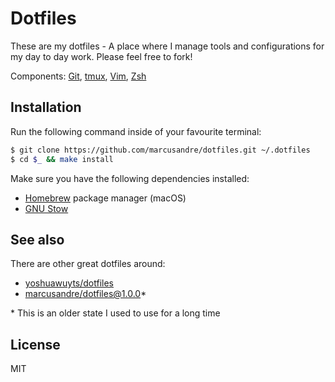 
# Dotfiles

These are my dotfiles - A place where I manage tools and configurations for my
day to day work. Please feel free to fork!

Components: [Git](https://git-scm.com/),
[tmux](https://www.gnu.org/software/stow/),
[Vim](http://www.vim.org/about.php), [Zsh](http://www.zsh.org/)

## Installation

Run the following command inside of your favourite terminal:

```sh
$ git clone https://github.com/marcusandre/dotfiles.git ~/.dotfiles
$ cd $_ && make install
```

Make sure you have the following dependencies installed:

- [Homebrew](http://brew.sh) package manager (macOS)
- [GNU Stow](https://www.gnu.org/software/stow/)

## See also

There are other great dotfiles around:

- [yoshuawuyts/dotfiles](https://github.com/yoshuawuyts/dotfiles)
- [marcusandre/dotfiles@1.0.0](https://github.com/marcusandre/dotfiles/tree/cc7938d1817798f98c670c74863eec71e27a0b2c)*

\* This is an older state I used to use for a long time

## License

MIT
